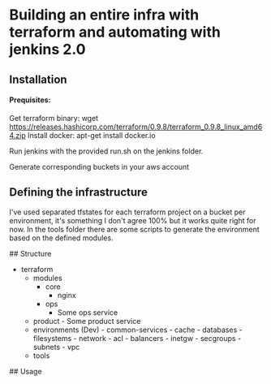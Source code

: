# Building an entire infra with terraform and automating with jenkins 2.0

## Installation
#### Prequisites:
Get terraform binary: wget https://releases.hashicorp.com/terraform/0.9.8/terraform_0.9.8_linux_amd64.zip
Install docker: apt-get install docker.io

Run jenkins with the provided run.sh on the jenkins folder.

Generate corresponding buckets in your aws account

## Defining the infrastructure
I've used separated tfstates for each terraform project on a bucket per environment, it's something I don't agree 100%  but it works quite right for now.
In the tools folder there are some scripts to generate the environment based on the defined modules.

## Structure

- terraform
    - modules
        - core
            - nginx
        - ops
            - Some ops service
    - product
            - Some product service
    - environments (Dev)
            - common-services
                - cache
                - databases
            - filesystems
            - network
                - acl
                - balancers
                - inetgw
                - secgroups
                - subnets
                - vpc
    - tools


## Usage

